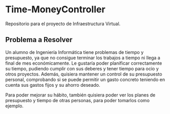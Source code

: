 # Time-MoneyController
Repositorio para el proyecto de Infraestructura Virtual.
## Problema a Resolver
Un alumno de Ingeniería Informática tiene problemas de tiempo y presupuesto, ya que no consigue terminar los trabajos a tiempo ni llega a final de mes económicamente. Le gustaría poder planificar correctamente su tiempo, pudiendo cumplir con sus deberes y tener tiempo para ocio y otros proyectos. Además, quisiera mantener un control de su presupuesto personal, comprobando si se puede permitir un gasto concreto teniendo en cuenta sus gastos fijos y su ahorro deseado. 

Para poder mejorar su hábito, también quisiera poder ver los planes de presupuesto y tiempo de otras personas, para poder tomarlos como ejemplo.
